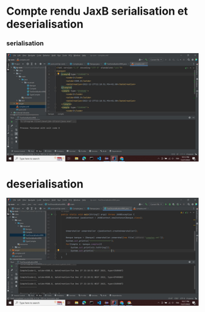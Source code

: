 <h1>Compte rendu JaxB serialisation et deserialisation</h1>
<h3>serialisation</h3>
<img src="assets/serialisation.JPG">
<h1>deserialisation</h1>
<img src="assets/desserialisation.JPG">
